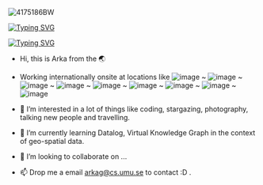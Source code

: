 
<!-- ![hero_wide_3](https://user-images.githubusercontent.com/71174892/201480375-9e39a456-7e72-4022-a131-909e5bc918f1.png) -->
![4175186BW](https://user-images.githubusercontent.com/71174892/201482577-2a0490b8-2321-45a2-b170-bb3295a023a6.jpg)


[![Typing SVG](https://readme-typing-svg.demolab.com?font=Fira+Code&pause=1000&color=00CE21&multiline=true&random=false&width=1000&height=150&lines=11000101111110011100111101110100001101100101011ARKAGHOSH1011100111011000110001000010010101101111101100001001011101010101111010111111011011011011000000011111111110101101;How+vex110001011111100111001111011101000011011001010111011100111011000110001000010010101101111101100001001011101010101111010111111011011011011000000011111111110101101ingly+quick+daft+zebras+jump;110001011111100111001111011101000011011001010111011100111011000110001000010010101101111101100001001011101010101111010111111011011011011000000011111111110101101;110001011111100111001111011101000011011001010111011100111011000110001000010010101101111101100001001011101010101111010111111011011011011000000011111111110101101;110001011111100111001111011101000011011001010111011100111011000110001000010010101101111101100001001011101010101111010111111011011011011000000011111111110101101;110001011111100111001111011101000011011001010111011100111011000110001000010010101101111101100001001011101010101111010111111011011011011000000011111111110101101;110001011111100111001111011101000011011001010111011100111011000110001000010010101101111101100001001011101010101111010111111011011011011000000011111111110101101)](https://git.io/typing-svg)

[![Typing SVG](https://readme-typing-svg.demolab.com?font=JetBrains+Mono&pause=1000&color=00CE21&multiline=true&random=false&width=900&height=150&lines=110001011111100111001111011101000011011001010111011100111011000110001000010010101101111101100001001011101010101111010111111011011011011000000011111111110101101;How+vex110001011111100111001111011101000011011001010111011100111011000110001000010010101101111101100001001011101010101111010111111011011011011000000011111111110101101ingly+quick+daft+zebras+jump;110001011111100111001111011101000011011001010111011100111011000110001000010010101101111101100001001011101010101111010111111011011011011000000011111111110101101;110001011111100111001111011101000011011001010111011100111011000110001000010010101101111101100001001011101010101111010111111011011011011000000011111111110101101;110001011111100111001111011101000011011001010111011100111011000110001000010010101101111101100001001011101010101111010111111011011011011000000011111111110101101;110001011111100111001111011101000011011001010111011100111011000110001000010010101101111101100001001011101010101111010111111011011011011000000011111111110101101;110001011111100111001111011101000011011001010111011100111011000110001000010010101101111101100001001011101010101111010111111011011011011000000011111111110101101)](https://git.io/typing-svg)
 

- Hi, this is Arka from the 🌏 
- Working internationally onsite at locations like ![image](https://github.com/aghoshpro/aghoshpro/assets/71174892/665a1d42-92ca-44a7-8239-9630f11bcb9d)
 ~ ![image](https://github.com/aghoshpro/aghoshpro/assets/71174892/25d9a3ac-e40b-49d2-8957-cacb8b8a2250)
 ~ ![image](https://github.com/aghoshpro/aghoshpro/assets/71174892/5055cfcd-4f15-461f-a4bc-51b3320b5dd0)
 ~ ![image](https://github.com/aghoshpro/aghoshpro/assets/71174892/db8d36df-a233-4b25-8a31-7c04bed4cf71)
 ~ ![image](https://github.com/aghoshpro/aghoshpro/assets/71174892/328bec3b-3247-4795-ba8d-b3bc1fdf1054)
 ~ ![image](https://github.com/aghoshpro/aghoshpro/assets/71174892/c9eadb41-dbf9-45a0-8b68-3b47f4bbbeb7)
 ~ ![image](https://github.com/aghoshpro/aghoshpro/assets/71174892/150f6e8c-945a-4e1f-a749-0498278aeb94)
 ~ ![image](https://github.com/aghoshpro/aghoshpro/assets/71174892/e9308cfe-6f9e-4d90-8924-dd173a71ac7c)
 ~ ![image](https://github.com/aghoshpro/aghoshpro/assets/71174892/9e91a48a-738f-4a75-9f56-5cd0bb0b0046)


- 👀 I’m interested in a lot of things like coding, stargazing, photography, talking new people and travelling.
- 🌱 I’m currently learning Datalog, Virtual Knowledge Graph in the context of geo-spatial data.
- 💞️ I’m looking to collaborate on ...
- 📫 Drop me a email [arkag@cs.umu.se](mailto:arkag@cs.umu.se) to contact :D .  

<!---
aghoshpro/aghoshpro is a ✨ special ✨ repository because its `README.md` (this file) appears on your GitHub profile.
You can click the Preview link to take a look at your changes.
--->

<!--- ![Arka's GitHub stats](https://github-readme-stats.vercel.app/api?username=aghoshpro&theme=chartreuse-dark&show_icons=true) --->
<!--- ![Languages](https://github-readme-stats.vercel.app/api/top-langs/?username=aghoshpro&layout=compact) --->
